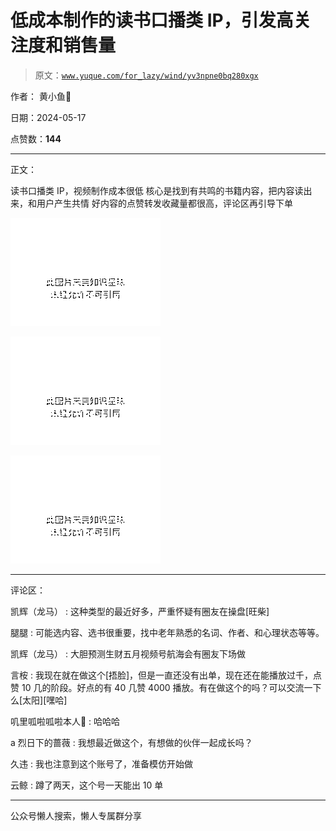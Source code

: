 # 低成本制作的读书口播类 IP，引发高关注度和销售量

> 原文：[`www.yuque.com/for_lazy/wind/yv3npne0bq280xgx`](https://www.yuque.com/for_lazy/wind/yv3npne0bq280xgx)

作者： 黄小鱼🐠

日期：2024-05-17

点赞数：**144**

* * *

正文：

读书口播类 IP，视频制作成本很低 核心是找到有共鸣的书籍内容，把内容读出来，和用户产生共情 好内容的点赞转发收藏量都很高，评论区再引导下单

![](img/b4e83db9f74ca341dc0041e63857735b.png)

![](img/80a61a124b901e859b6cbe6fa9268878.png)

![](img/f52ef2d2769bc30968cc26db7518f59e.png)

* * *

评论区：

凯辉（龙马） : 这种类型的最近好多，严重怀疑有圈友在操盘[旺柴]

腿腿 : 可能选内容、选书很重要，找中老年熟悉的名词、作者、和心理状态等等。

凯辉（龙马） : 大胆预测生财五月视频号航海会有圈友下场做

言桉 : 我现在就在做这个[捂脸]，但是一直还没有出单，现在还在能播放过千，点赞 10 几的阶段。好点的有 40 几赞 4000 播放。有在做这个的吗？可以交流一下么[太阳][嘿哈]

叽里呱啦呱啦本人💨 : 哈哈哈

a 烈日下的蔷薇 : 我想最近做这个，有想做的伙伴一起成长吗？

久违 : 我也注意到这个账号了，准备模仿开始做

云鲸 : 蹲了两天，这个号一天能出 10 单

* * *

公众号懒人搜索，懒人专属群分享